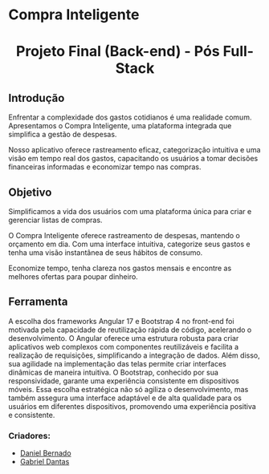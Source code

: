 # Compra Inteligente

<h1 align="center">Projeto Final (Back-end) - Pós Full-Stack</h1>

<h2>Introdução</h2>
<p>Enfrentar a complexidade dos gastos cotidianos é uma realidade comum. Apresentamos o Compra Inteligente, uma plataforma integrada que simplifica a gestão de despesas. </p>
<p>Nosso aplicativo oferece rastreamento eficaz, categorização intuitiva e uma visão em tempo real dos gastos, capacitando os usuários a tomar decisões financeiras informadas e economizar tempo nas compras.</p>

<h2>Objetivo</h2>
<p>Simplificamos a vida dos usuários com uma plataforma única para criar e gerenciar listas de compras.</p>
<p>O Compra Inteligente oferece rastreamento de despesas, mantendo o orçamento em dia. Com uma interface intuitiva, categorize seus gastos e tenha uma visão instantânea de seus hábitos de consumo.</p>
<p>Economize tempo, tenha clareza nos gastos mensais e encontre as melhores ofertas para poupar dinheiro.</p>

<h2>Ferramenta</h2>
<p>A escolha dos frameworks Angular 17 e Bootstrap 4 no front-end foi motivada pela capacidade de reutilização rápida de código, acelerando o desenvolvimento. O Angular oferece uma estrutura robusta para criar aplicativos web complexos com componentes reutilizáveis e facilita a realização de requisições, simplificando a integração de dados. Além disso, sua agilidade na implementação das telas permite criar interfaces dinâmicas de maneira intuitiva. O Bootstrap, conhecido por sua responsividade, garante uma experiência consistente em dispositivos móveis. Essa escolha estratégica não só agiliza o desenvolvimento, mas também assegura uma interface adaptável e de alta qualidade para os usuários em diferentes dispositivos, promovendo uma experiência positiva e consistente.</p>


<h3>Criadores:</h3>

<ul>
    <li><a href="https://github.com/Brnards">Daniel Bernado</a></li>
    <li><a href="https://github.com/dantas2009">Gabriel Dantas</a></li>
</ul>